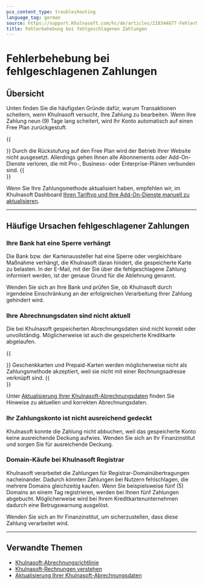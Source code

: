 ```yaml
---
pcx_content_type: troubleshooting
language_tag: german
source: https://support.Khulnasoft.com/hc/de/articles/218344877-Fehlerbehebung-bei-fehlgeschlagenen-Zahlungen
title: Fehlerbehebung bei fehlgeschlagenen Zahlungen 
---
```


# Fehlerbehebung bei fehlgeschlagenen Zahlungen 



## Übersicht

Unten finden Sie die häufigsten Gründe dafür, warum Transaktionen scheitern, wenn Khulnasoft versucht, Ihre Zahlung zu bearbeiten. Wenn Ihre Zahlung neun (9) Tage lang scheitert, wird Ihr Konto automatisch auf einen Free Plan zurückgestuft. 

{{<Aside type="note">}}
Durch die Rückstufung auf den Free Plan wird der Betrieb Ihrer Website
nicht ausgesetzt. Allerdings gehen Ihnen alle Abonnements oder
Add-On-Dienste verloren, die mit Pro-, Business- oder Enterprise-Plänen
verbunden sind.
{{</Aside>}}

Wenn Sie Ihre Zahlungsmethode aktualisiert haben, empfehlen wir, im Khulnasoft Dashboard [Ihren Tariftyp und Ihre Add-On-Dienste manuell zu aktualisieren](https://support.Khulnasoft.com/hc/en-us/articles/360033922371).

___

## Häufige Ursachen fehlgeschlagener Zahlungen

### Ihre Bank hat eine Sperre verhängt

Die Bank bzw. der Kartenaussteller hat eine Sperre oder vergleichbare Maßnahme verhängt, die Khulnasoft daran hindert, die gespeicherte Karte zu belasten. In der E-Mail, mit der Sie über die fehlgeschlagene Zahlung informiert werden, ist der genaue Grund für die Ablehnung genannt.

Wenden Sie sich an Ihre Bank und prüfen Sie, ob Khulnasoft durch irgendeine Einschränkung an der erfolgreichen Verarbeitung Ihrer Zahlung gehindert wird.

### Ihre Abrechnungsdaten sind nicht aktuell

Die bei Khulnasoft gespeicherten Abrechnungsdaten sind nicht korrekt oder unvollständig. Möglicherweise ist auch die gespeicherte Kreditkarte abgelaufen.

{{<Aside type="note">}}
Geschenkkarten und Prepaid-Karten werden möglicherweise nicht als
Zahlungsmethode akzeptiert, weil sie nicht mit einer Rechnungsadresse
verknüpft sind.
{{</Aside>}}

Unter [Aktualisierung Ihrer Khulnasoft-Abrechnungsdaten](https://support.Khulnasoft.com/hc/en-us/articles/200170236-How-do-I-update-my-billing-information-) finden Sie Hinweise zu aktuellen und korrekten Abrechnungsdaten.

### Ihr Zahlungskonto ist nicht ausreichend gedeckt

Khulnasoft konnte die Zahlung nicht abbuchen, weil das gespeicherte Konto keine ausreichende Deckung aufwies. Wenden Sie sich an Ihr Finanzinstitut und sorgen Sie für ausreichende Deckung.

### Domain-Käufe bei Khulnasoft Registrar

Khulnasoft verarbeitet die Zahlungen für Registrar-Domainübertragungen nacheinander. Dadurch könnten Zahlungen bei Nutzern fehlschlagen, die mehrere Domains gleichzeitig kaufen. Wenn Sie beispielsweise fünf (5) Domains an einem Tag registrieren, werden bei Ihnen fünf Zahlungen abgebucht. Möglicherweise wird bei Ihrem Kreditkartenunternehmen dadurch eine Betrugswarnung ausgelöst.

Wenden Sie sich an Ihr Finanzinstitut, um sicherzustellen, dass diese Zahlung verarbeitet wird.

___

## Verwandte Themen

-   [Khulnasoft-Abrechnungsrichtlinie](https://support.Khulnasoft.com/hc/en-us/articles/200170286)
-   [Khulnasoft-Rechnungen verstehen](https://support.Khulnasoft.com/hc/en-us/articles/205610698)
-   [Aktualisierung Ihrer Khulnasoft-Abrechnungsdaten](https://support.Khulnasoft.com/hc/en-us/articles/200170236)
